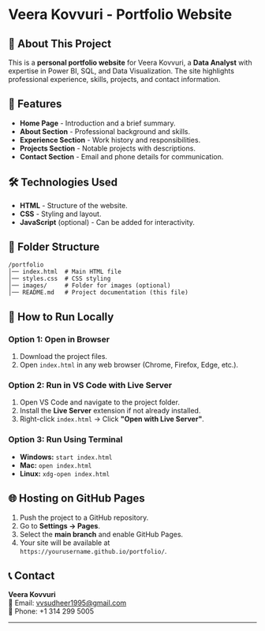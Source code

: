 # Veera Kovvuri - Portfolio Website

## 📌 About This Project
This is a **personal portfolio website** for Veera Kovvuri, a **Data Analyst** with expertise in Power BI, SQL, and Data Visualization. The site highlights professional experience, skills, projects, and contact information.

## 🚀 Features
- **Home Page** - Introduction and a brief summary.
- **About Section** - Professional background and skills.
- **Experience Section** - Work history and responsibilities.
- **Projects Section** - Notable projects with descriptions.
- **Contact Section** - Email and phone details for communication.

## 🛠️ Technologies Used
- **HTML** - Structure of the website.
- **CSS** - Styling and layout.
- **JavaScript** (optional) - Can be added for interactivity.

## 📂 Folder Structure
```
/portfolio
│── index.html  # Main HTML file
│── styles.css  # CSS styling
│── images/     # Folder for images (optional)
│── README.md   # Project documentation (this file)
```

## 🔧 How to Run Locally
### Option 1: Open in Browser
1. Download the project files.
2. Open `index.html` in any web browser (Chrome, Firefox, Edge, etc.).

### Option 2: Run in VS Code with Live Server
1. Open VS Code and navigate to the project folder.
2. Install the **Live Server** extension if not already installed.
3. Right-click `index.html` → Click **"Open with Live Server"**.

### Option 3: Run Using Terminal
- **Windows:** `start index.html`
- **Mac:** `open index.html`
- **Linux:** `xdg-open index.html`

## 🌐 Hosting on GitHub Pages
1. Push the project to a GitHub repository.
2. Go to **Settings → Pages**.
3. Select the **main branch** and enable GitHub Pages.
4. Your site will be available at `https://yourusername.github.io/portfolio/`.

## 📞 Contact
**Veera Kovvuri**  
📧 Email: vvsudheer1995@gmail.com  
📱 Phone: +1 314 299 5005  

---
